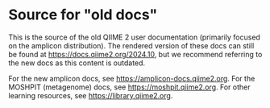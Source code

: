# Source for "old docs"

This is the source of the old QIIME 2 user documentation (primarily focused on the amplicon distribution).
The rendered version of these docs can still be found at https://docs.qiime2.org/2024.10, but we recommend referring to the new docs as this content is outdated.

For the new amplicon docs, see https://amplicon-docs.qiime2.org.
For the MOSHPIT (metagenome) docs, see https://moshpit.qiime2.org.
For other learning resources, see https://library.qiime2.org. 

